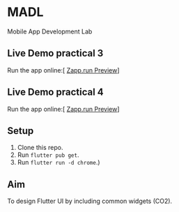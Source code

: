 # MADL
Mobile App Development Lab
## Live Demo practical 3
Run the app online:[ [Zapp.run Preview](https://zapp.run/edit/flutter-zq2y0656q2z0?entry=lib/main.dart&file=assets/images)]
## Live Demo practical 4
Run the app online:[ [Zapp.run Preview](https://zapp.run/edit/flutter-zwko06p4wkp0?entry=lib/main.dart&file=lib/main.dart)]

## Setup
1. Clone this repo.
2. Run `flutter pub get`.
3. Run `flutter run -d chrome`.)


## Aim
To design Flutter UI by including common widgets (CO2).
